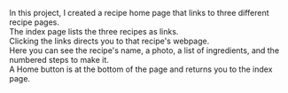In this project, I created a recipe home page that links to three different recipe pages.  
The index page lists the three recipes as links.  
Clicking the links directs you to that recipe's webpage.  
Here you can see the recipe's name, a photo, a list of ingredients, and the numbered steps to make it.  
A Home button is at the bottom of the page and returns you to the index page.
